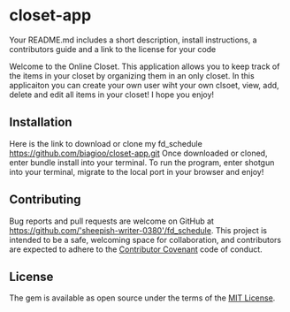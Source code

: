 
# closet-app


Your README.md includes a short description, install instructions, a contributors guide and a link to the license for your code

Welcome to the Online Closet. This application allows you to keep track of the items in your closet by organizing them in an only closet.
In this applicaiton you can create your own user wiht your own clsoet, view, add, delete and edit all items in your closet!
I hope you enjoy!

## Installation
Here is the link to download or clone my fd_schedule
https://github.com/biagioo/closet-app.git
Once downloaded or cloned, enter bundle install into your terminal. To run the program, enter shotgun into your terminal, migrate to the local port in your browser and enjoy!

## Contributing

Bug reports and pull requests are welcome on GitHub at https://github.com/'sheepish-writer-0380'/fd_schedule. This project is intended to be a safe, welcoming space for collaboration, and contributors are expected to adhere to the [Contributor Covenant](http://contributor-covenant.org) code of conduct.

## License

The gem is available as open source under the terms of the [MIT License](https://opensource.org/licenses/MIT).
